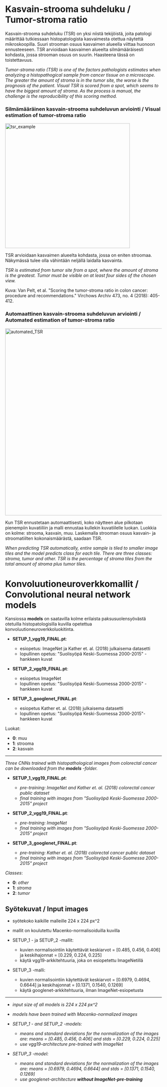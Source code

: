 # Kasvain-strooma suhdeluku / Tumor-stroma ratio

Kasvain-strooma suhdeluku (TSR) on yksi niistä tekijöistä, joita patologi määrittää tutkiessaan histopatologista kasvaimesta otettua näytettä mikroskoopilla. Suuri strooman osuus kasvaimen alueella viittaa huonoon ennusteeseen. TSR arvioidaan kasvaimen alueelta silmämääräisesti kohdasta, jossa strooman osuus on suurin. Haasteena tässä on toistettavuus.

*Tumor-stroma ratio (TSR) is one of the factors pathologists estimates when analyzing a histopathogical sample from cancer tissue on a microscope. The greater the amount of stroma is in the tumor site, the worse is the prognosis of the patient. Visual TSR is scored from a spot, which seems to have the biggest amount of stroma. As the process is manual, the challenge is the reproducibility of this scoring method.*

### Silmämääräinen kasvain-strooma suhdeluvun arviointi / Visual estimation of tumor-stroma ratio
<img width="401" alt="tsr_example" src="https://user-images.githubusercontent.com/64031196/165466014-5ffd43e3-434b-413a-a074-f4cca997421a.png">

TSR arvioidaan kasvaimen alueelta kohdasta, jossa on eniten stroomaa. Näkymässä tulee olla vähintään neljällä laidalla kasvainta.

*TSR is estimated from tumor site from a spot, where the amount of stroma is the greatest. Tumor must be visible on at least four sides of the chosen view.*

Kuva: Van Pelt, et al. "Scoring the tumor-stroma ratio in colon cancer: procedure and recommendations." Virchows Archiv 473, no. 4 (2018): 405-412.

### Automaattinen kasvain-strooma suhdeluvun arviointi / Automated estimation of tumor-stroma ratio

<img width="601" alt="automated_TSR" src="https://user-images.githubusercontent.com/64031196/165464784-2a23dd50-f94a-471a-b37e-1f0308c3623b.png">

Kun TSR ennustetaan automaattisesti, koko näytteen alue pilkotaan pienempiin kuvatiiliin ja malli ennustaa kullekin kuvatiilelle luokan. Luokkia on kolme: strooma, kasvain, muu. Laskemalla strooman osuus kasvain- ja stroomatiilten kokonaismäärästä, saadaan TSR.

*When predicting TSR automatically, entire sample is tiled to smaller image tiles and the model predicts class for each tile. There are three classes: stroma, tumor and other. TSR is the percentage of stroma tiles from the total amount of stroma plus tumor tiles.*

# Konvoluutioneuroverkkomallit / Convolutional neural network models

Kansiossa **models** on saatavilla kolme erilaista paksusuolensyövästä otetuilla histopatologisilla kuvilla opetettua konvoluutioneuroverkkoluokitinta.

- **SETUP_1_vgg19_FINAL.pt**: 
    - esiopetus: ImageNet ja Kather et. al. (2018) julkaisema datasetti
    - lopullinen opetus: "Suolisyöpä Keski-Suomessa 2000-2015" -hankkeen kuvat
    
- **SETUP_2_vgg19_FINAL.pt**:
    - esiopetus ImageNet
    - lopullinen opetus: "Suolisyöpä Keski-Suomessa 2000-2015" -hankkeen kuvat
    
- **SETUP_3_googlenet_FINAL.pt**: 
    - esiopetus Kather et. al. (2018) julkaisema datasetti
    - lopullinen opetus: "Suolisyöpä Keski-Suomessa 2000-2015"-hankkeen kuvat
    
Luokat:

- **0**: muu
- **1**: strooma
- **2**: kasvain

---

*Three CNNs trained with histopathological images from colorectal cancer can be downloaded from the **models** -folder.*

- **SETUP_1_vgg19_FINAL.pt**: 
    - *pre-training: ImageNet and Kather et. al. (2018) colorectal cancer public dataset*
    - *final training with images from "Suolisyöpä Keski-Suomessa 2000-2015" project*
    
- **SETUP_2_vgg19_FINAL.pt**:
    - *pre-training: ImageNet*
    - *final training with images from "Suolisyöpä Keski-Suomessa 2000-2015" project*
    
- **SETUP_3_googlenet_FINAL.pt**: 
    - *pre-training: Kather et. al. (2018) colorectal cancer public dataset*
    - *final training with images from "Suolisyöpä Keski-Suomessa 2000-2015" project*
    
*Classes*:

- **0**: *other*
- **1**: *stroma*
- **2**: *tumor*


## Syötekuvat / Input images

- syötekoko kaikille malleille 224 x 224 px$\^2$
- mallit on koulutettu Macenko-normalisoiduilla kuvilla

- SETUP_1 - ja SETUP_2 -mallit:
    - kuvien normalisointiin käytettävät keskiarvot = [0.485, 0.456, 0.406] ja keskihajonnat = [0.229, 0.224, 0.225]
    - käytä vgg19-arkkitehtuuria, joka on esiopetettu ImageNetillä

- SETUP_3 -malli: 
     - kuvien normalisointiin käytettävät keskiarvot = [0.6979, 0.4694, 0.6644] ja keskihajonnat = [0.1371, 0.1540, 0.1269]
     - käytä googlenet-arkkitehtuuria, ilman ImageNet-esiopetusta

---

- *input size of all models is 224 x 224 px$\^2$*
- *models have been trained with Macenko-normalized images*

- *SETUP_1 - and SETUP_2 -models:*
    - *means and standard deviations for the normalization of the images are: means = [0.485, 0.456, 0.406] and stds = [0.229, 0.224, 0.225]*
    - *use vgg19-architecture pre-trained with ImageNet*
    
- *SETUP_3 -model:* 
    - *means and standard deviations for the normalization of the images are: means = [0.6979, 0.4694, 0.6644] and stds = [0.1371, 0.1540, 0.1269]*
    - *use googlenet-architecture **without ImageNet-pre-training***
